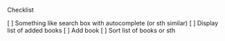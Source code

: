 Checklist

[ ] Something like search box with autocomplete (or sth similar)
[ ] Display list of added books
[ ] Add book
[ ] Sort list of books or sth